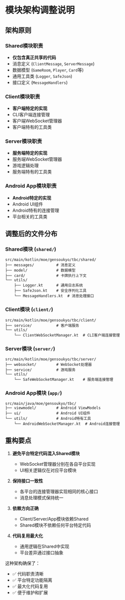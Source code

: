 # 模块架构调整说明

## 架构原则

### Shared模块职责
- **仅包含真正共享的代码**
- 消息定义 (`ClientMessage`, `ServerMessage`)
- 数据模型 (`GameRoom`, `Player`, `Card`等)
- 通用工具类 (`Logger`, `SafeJson`)
- 接口定义 (`MessageHandlers`)

### Client模块职责  
- **客户端特定的实现**
- CLI客户端连接管理
- 客户端WebSocket管理器
- 客户端特有的工具类

### Server模块职责
- **服务端特定的实现** 
- 服务端WebSocket管理器
- 游戏逻辑处理
- 服务端特有的工具类

### Android App模块职责
- **Android特定的实现**
- Android UI组件
- Android特有的连接管理
- 平台相关的工具类

## 调整后的文件分布

### Shared模块 (`shared/`)
```
src/main/kotlin/moe/gensoukyo/tbc/shared/
├── messages/          # 消息定义
├── model/             # 数据模型  
├── card/              # 卡牌执行上下文
└── utils/
    ├── Logger.kt      # 通用日志系统
    ├── SafeJson.kt    # 安全序列化工具
    └── MessageHandlers.kt  # 消息处理接口
```

### Client模块 (`client/`)
```
src/main/kotlin/moe/gensoukyo/tbc/client/
├── service/           # 客户端服务
└── utils/
    └── ClientWebSocketManager.kt  # CLI客户端连接管理
```

### Server模块 (`server/`)
```
src/main/kotlin/moe/gensoukyo/tbc/server/
├── websocket/         # WebSocket处理器
├── service/           # 游戏服务
└── utils/
    └── SafeWebSocketManager.kt    # 服务端连接管理
```

### Android App模块 (`app/`)
```
src/main/java/moe/gensoukyo/tbc/
├── viewmodel/         # Android ViewModels
├── ui/                # Android UI组件
└── utils/             # Android特有工具
    └── AndroidWebSocketManager.kt  # Android连接管理
```

## 重构要点

1. **避免平台特定代码混入Shared模块**
   - WebSocket管理器分别在各自平台实现
   - UI相关逻辑仅在对应平台模块

2. **保持接口一致性**
   - 各平台的连接管理器实现相同的核心接口
   - 消息处理模式保持统一

3. **依赖方向正确**
   - Client/Server/App模块依赖Shared
   - Shared模块不依赖任何平台特定代码

4. **代码复用最大化**
   - 通用逻辑在Shared中实现
   - 平台差异通过接口抽象

这种架构确保了：
- ✅ 代码职责清晰
- ✅ 平台特定功能隔离
- ✅ 最大化代码复用
- ✅ 便于维护和扩展